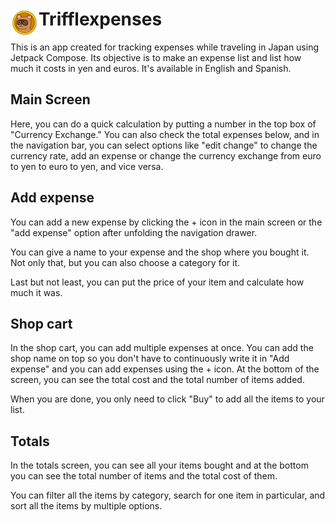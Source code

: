 # <img align="left" src="assets/icon.png" alt="image" width="45" height="45"/> Trifflexpenses
This is an app created for tracking expenses while traveling in Japan using Jetpack Compose. Its objective is to make an expense list and list how much it costs in yen and euros. It's available in English and Spanish.

## Main Screen
Here, you can do a quick calculation by putting a number in the top box of "Currency Exchange." You can also check the total expenses below, and in the navigation bar, you can select options like "edit change" to change the currency rate, add an expense or change the currency exchange from euro to yen to euro to yen, and vice versa.

## Add expense
You can add a new expense by clicking the + icon in the main screen or the "add expense" option after unfolding the navigation drawer.

You can give a name to your expense and the shop where you bought it. Not only that, but you can also choose a category for it.

Last but not least, you can put the price of your item and calculate how much it was.

## Shop cart
In the shop cart, you can add multiple expenses at once. You can add the shop name on top so you don't have to continuously write it in "Add expense" and you can add expenses using the + icon. At the bottom of the screen, you can see the total cost and the total number of items added.

When you are done, you only need to click "Buy" to add all the items to your list.

## Totals
In the totals screen, you can see all your items bought and at the bottom you can see the total number of items and the total cost of them.

You can filter all the items by category, search for one item in particular, and sort all the items by multiple options.
